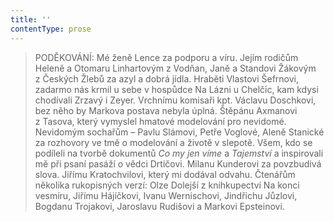 ```yaml
---
title: ''
contentType: prose
---
```


<section>

> PODĚKOVÁNÍ: Mé ženě Lence za podporu a víru. Jejím rodičům Heleně a Otomaru Linhartovým z Vodňan, Janě a Standovi Žákovým z Českých Žlebů za azyl a dobrá jídla. Hraběti Vlastovi Šefrnovi, zadarmo nás krmil u sebe v hospůdce Na Lázni u Chelčic, kam kdysi chodívali Zrzavý i Zeyer. Vrchnímu komisaři kpt. Václavu Doschkovi, bez něho by Markova postava nebyla úplná. Štěpánu Axmanovi z Tasova, který vymyslel hmatové modelování pro nevidomé. Nevidomým sochařům – Pavlu Slámovi, Petře Voglové, Aleně Stanické za rozhovory ve tmě o modelování a životě v slepotě. Všem, kdo se podíleli na tvorbě dokumentů _Co my jen víme_ a _Tajemství_ a inspirovali mě při psaní pasáží o vědci Drtičovi. Milanu Kunderovi za povzbudivá slova. Jiřímu Kratochvilovi, který mi dodával odvahu. Čtenářům několika rukopisných verzí: Olze Dolejší z knihkupectví Na konci vesmíru, Jiřímu Hájíčkovi, Ivanu Wernischovi, Jindřichu Jůzlovi, Bogdanu Trojakovi, Jaroslavu Rudišovi a Markovi Epsteinovi.

</section>

